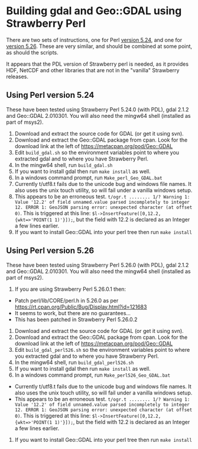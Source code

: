 # Building gdal and Geo::GDAL using Strawberry Perl

There are two sets of instructions, one for Perl [version 5.24](#Using-Perl-version-524), and one for [version 5.26](#Using-Perl-version-526).  These are very similar, and should be combined at some point, as should the scripts.  

It appears that the PDL version of Strawberry perl is needed, as it provides HDF, NetCDF and other libraries that are not in the "vanilla" Strawberry releases.  


##  Using Perl version 5.24

These have been tested using Strawberry Perl 5.24.0 (with PDL), gdal 2.1.2 and Geo::GDAL 2.010301.
You will also need the mingw64 shell (installed as part of msys2).


1.  Download and extract the source code for GDAL (or get it using svn).
1.  Download and extract the Geo::GDAL package from cpan.  Look for the download link at the left of https://metacpan.org/pod/Geo::GDAL
1.  Edit ```build_gdal.sh``` so the environment variables point to where you extracted gdal and to where you have Strawberry Perl.
1.  In the mingw64 shell, run ```build_gdal.sh```
  1.  If you want to install gdal then run ```make install``` as well.
1.  In a windows command prompt, run ```Make_perl_Geo_GDAL.bat```
  1.  Currently t/utf8.t fails due to the unicode bug and windows file names.  It also uses the unix touch utility, so will fail under a vanilla windows setup.
  1.  This appears to be an erroneous test.  ```t/ogr.t ........ 1/? Warning 1: Value '12.2' of field unnamed.value parsed incompletely to integer 12.
ERROR 1: GeoJSON parsing error: unexpected character (at offset 0)```.  This is triggered at this line: ```$l->InsertFeature([0,12.2,{wkt=>'POINT(1 1)'}]);```, but the field with 12.2 is declared as an Integer a few lines earlier.  
1.  If you want to install Geo::GDAL into your perl tree then run ```make install```


## Using Perl version 5.26

These have been tested using Strawberry Perl 5.26.0 (with PDL), gdal 2.1.2 and Geo::GDAL 2.010301.
You will also need the mingw64 shell (installed as part of msys2).


1.  If you are using Strawberry Perl 5.26.0.1 then:
  * Patch perl/lib/CORE/perl.h in 5.26.0 as per https://rt.cpan.org/Public/Bug/Display.html?id=121683
  * It seems to work, but there are no guarantees...
  *  This has been patched in Strawberry Perl 5.26.0.2
1.  Download and extract the source code for GDAL (or get it using svn).
1.  Download and extract the Geo::GDAL package from cpan.  Look for the download link at the left of https://metacpan.org/pod/Geo::GDAL
1.  Edit ```build_gdal_perl526.sh``` so the environment variables point to where you extracted gdal and to where you have Strawberry Perl.
1.  In the mingw64 shell, run ```build_gdal_perl526.sh```
  1.  If you want to install gdal then run ```make install``` as well.
1.  In a windows command prompt, run ```Make_perl526_Geo_GDAL.bat```
  *  Currently t/utf8.t fails due to the unicode bug and windows file names.  It also uses the unix touch utility, so will fail under a vanilla windows setup.
  *  This appears to be an erroneous test.  ```t/ogr.t ........ 1/? Warning 1: Value '12.2' of field unnamed.value parsed incompletely to integer 12.
ERROR 1: GeoJSON parsing error: unexpected character (at offset 0)```.  This is triggered at this line: ```$l->InsertFeature([0,12.2,{wkt=>'POINT(1 1)'}]);```, but the field with 12.2 is declared as an Integer a few lines earlier.  
1.  If you want to install Geo::GDAL into your perl tree then run ```make install```



